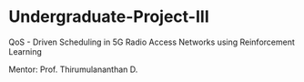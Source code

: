 # Undergraduate-Project-III
QoS - Driven Scheduling in 5G Radio Access Networks using Reinforcement Learning

Mentor: Prof. Thirumulananthan D.
